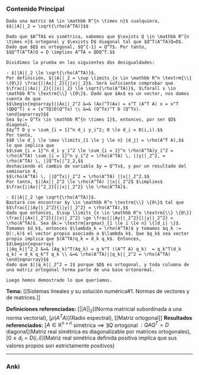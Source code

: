### Contenido Principal

```ad-proposition
Dada una matriz $A \in \mathbb R^{n \times n}$ cualquiera,
$$||A||_2 = \sqrt{\rho(A^TA)}$$
```

```ad-proof
Dado que $A^TA$ es simétrica, sabemos que $\exists Q \in \mathbb R^{n \times n}$ ortogonal y $\exists D$ diagonal tal que $Q^T(A^TA)Q=D$. Dado que $Q$ es ortogonal, $Q^{-1} = Q^T$. Por tanto,
$$Q^T(A^TA)Q = D \implies A^TA = QDQ^T.$$

Dividimos la prueba en las siguientes dos desigualdades:

- $||A||_2 \le \sqrt{\rho(A^TA)}$.
Por definición, $||A||_2 = \sup \limits_{x \in \mathbb R^n \textrm{\\} \{0\}} \frac{||Ax||_2}{||x||_2}$. Será suficiente comprobar que $\frac{||Ax||_2}{||x||_2} \le \sqrt{\rho(A^TA)}$, $\forall x \in \mathbb R^n \textrm{\\} \{0\}$. Dado que $Ax$ es un vector, nos damos cuenta de que
$$\begin{eqnarray}||Ax||_2^2 &=& (Ax)^T(Ax) = x^T (A^T A) x = x^T (QDQ^T) x = (x^TQ)D(Q^Tx) \\ &=& (Q^Tx)^T D (Q^Tx).
\end{eqnarray}$$
Sea $y:= Q^Tx \in \mathbb R^{n \times 1}$, entonces, por ser $D$ diagonal,
$$y^T D y = \sum_{i = 1}^n d_i y_i^2; 0 \le d_i = D(i,i).$$
Por tanto,
$$0 \le d_i \le \max \limits_{1 \le j \le n} |d_j| = \rho(A^T A),$$
lo que implica que
$$\sum_{i = 1}^n d_i y_i^2 \le \sum_{i = 1}^n \rho(A^TA)y_i^2 = \rho(A^TA) \sum_{i = 1}^n y_i^2 = \rho(A^TA) \, ||y||_2^2, = \rho(A^TA) \, ||Q^Tx||^2_2,$$
deshaciendo el cambio de variable $y = Q^Tx$, y por un resultado del seminario 4,
$$\rho(A^TA) \, ||Q^Tx||_2^2 = \rho(A^TA) ||x||_2^2.$$
Por tanto, $||Ax||_2^2 \le \rho(A^TA) ||x||_2^2$ $\implies$ $\frac{||Ax||^2_2}{||x||_2^2} \le \rho(A^TA)$.

- $||A||_2 \ge \sqrt{\rho(A^TA)}$.
Bastará con encontrar $y \in \mathbb R^n \textrm{\\} \{0\}$ tal que
$$\frac{||Ay||_2^2}{||y||_2^2} = \rho(A^TA),$$
dado que entonces, $\sup \limits_{x \in \mathbb R^n \textrm{\\} \{0\}} \frac{||Ax||_2^2}{||x||_2^2} \ge \frac{||Ay||_2^2}{||y||_2^2} = \rho(A^TA)$. Sea $k:= \textrm{argmax}_{1 \le i \le n} \{|d_i| \}$. Tomamos $d_k$, entonces $\lambda_k = \rho(A^TA)$ y tomamos $q_k := Q(:,k)$ el vector propio asociado a $\lambda_k$. Que $q_k$ sea vector propio implica que $(A^TA)q_k = d_k q_k$. Entonces,
$$\begin{eqnarray}
||Aq_k||^2_2 &=& (Aq_k)^T(Aq_k) = q_k^T ((A^T A) q_k)  = q_k^T(d_k q_k) = d_k q_k^T q_k \\ &=& \rho(A^TA)||q_k||_2^2 = \rho(A^TA)
\end{eqnarray}$$
dado que $||q_k||_2^2 = 1$ porque $Q$ es ortogonal, y toda columna de una matriz ortogonal forma parte de una base ortonormal.

Luego hemos demostrado lo que queríamos.
```

**Tema:** [[Sistemas lineales y su solución numérica#1. Normas de vectores y de matrices.]]

**Definiciones referenciadas:** [$|| A ||_ 2$](Norma matricial subordinada a una norma vectorial), [$\rho(A^TA)$](Radio espectral), [[Matriz ortogonal]]
**Resultados referenciados:** [$A \in \mathbb R^{n \times n}$ simétrica $\implies$ $\exists Q$ ortogonal $: QAQ^T = D$ diagonal](Matriz real simétrica es diagonalizable por matrices ortogonales), [$0 \le d_i = D(i,i)$](Matriz real simétrica definida positiva implica que sus valores propios son estrictamente positivos)

---
### Anki
